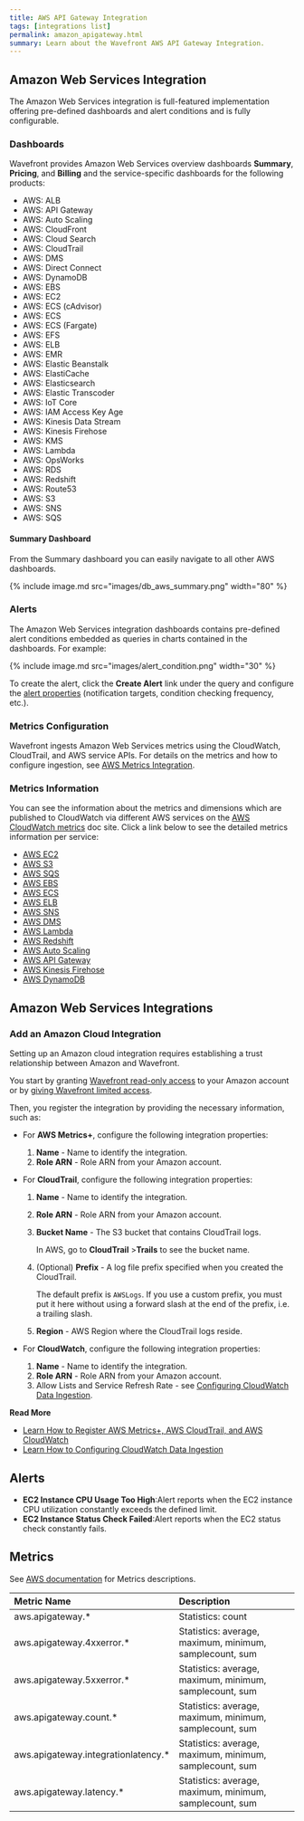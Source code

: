 ```yaml
---
title: AWS API Gateway Integration
tags: [integrations list]
permalink: amazon_apigateway.html
summary: Learn about the Wavefront AWS API Gateway Integration.
---
```

## Amazon Web Services Integration

The Amazon Web Services integration is full-featured implementation offering pre-defined dashboards and alert conditions and is fully configurable.

### Dashboards

Wavefront provides Amazon Web Services overview dashboards **Summary**, **Pricing**, and **Billing** and the service-specific dashboards for the following products:

- AWS: ALB
- AWS: API Gateway
- AWS: Auto Scaling
- AWS: CloudFront
- AWS: Cloud Search
- AWS: CloudTrail
- AWS: DMS
- AWS: Direct Connect
- AWS: DynamoDB
- AWS: EBS
- AWS: EC2
- AWS: ECS (cAdvisor)
- AWS: ECS
- AWS: ECS (Fargate)
- AWS: EFS
- AWS: ELB
- AWS: EMR
- AWS: Elastic Beanstalk
- AWS: ElastiCache
- AWS: Elasticsearch
- AWS: Elastic Transcoder
- AWS: IoT Core
- AWS: IAM Access Key Age
- AWS: Kinesis Data Stream
- AWS: Kinesis Firehose
- AWS: KMS
- AWS: Lambda
- AWS: OpsWorks
- AWS: RDS
- AWS: Redshift
- AWS: Route53
- AWS: S3
- AWS: SNS
- AWS: SQS

#### Summary Dashboard

<p>From the Summary dashboard you can easily navigate to all other AWS dashboards.</p>

{% include image.md src="images/db_aws_summary.png" width="80" %}

### Alerts

The Amazon Web Services integration dashboards contains pre-defined alert conditions embedded as queries in charts contained in the dashboards. For example:

{% include image.md src="images/alert_condition.png" width="30" %}

To create the alert, click the **Create Alert** link under the query and configure the [alert properties](https://docs.wavefront.com/alerts_manage.html) (notification targets, condition checking frequency, etc.).

### Metrics Configuration

Wavefront ingests Amazon Web Services metrics using the CloudWatch, CloudTrail, and AWS service APIs. For details on the metrics and how to configure ingestion, see [AWS Metrics Integration](https://docs.wavefront.com/integrations_aws_metrics.html).

### Metrics Information

You can see the information about the metrics and dimensions which are published to CloudWatch via different AWS services on the [AWS CloudWatch metrics](https://docs.aws.amazon.com/AmazonCloudWatch/latest/monitoring/aws-services-cloudwatch-metrics.html) doc site. Click a link below to see the detailed metrics information per service:

- [AWS EC2](https://docs.aws.amazon.com/AWSEC2/latest/UserGuide/viewing_metrics_with_cloudwatch.html)
- [AWS S3](https://docs.aws.amazon.com/AmazonS3/latest/userguide/metrics-dimensions.html)
- [AWS SQS](https://docs.aws.amazon.com/AWSSimpleQueueService/latest/SQSDeveloperGuide/sqs-available-cloudwatch-metrics.html)
- [AWS EBS](https://docs.aws.amazon.com/AWSEC2/latest/UserGuide/using_cloudwatch_ebs.html#ebs-metrics)
- [AWS ECS](https://docs.aws.amazon.com/AmazonECS/latest/developerguide/cloudwatch-metrics.html)  
- [AWS ELB](https://docs.aws.amazon.com/elasticloadbalancing/latest/classic/elb-cloudwatch-metrics.html)
- [AWS SNS](https://docs.aws.amazon.com/sns/latest/dg/sns-monitoring-using-cloudwatch.html)
- [AWS DMS](https://docs.aws.amazon.com/dms/latest/userguide/CHAP_Monitoring.html#CHAP_Monitoring.Metrics)  
- [AWS Lambda](https://docs.aws.amazon.com/lambda/latest/dg/monitoring-metrics.html#monitoring-metrics-console)
- [AWS Redshift](https://docs.aws.amazon.com/redshift/latest/mgmt/metrics-listing.html) 
- [AWS Auto Scaling](https://docs.aws.amazon.com/autoscaling/ec2/userguide/as-instance-monitoring.html)  
- [AWS API Gateway](https://docs.aws.amazon.com/apigateway/latest/developerguide/api-gateway-metrics-and-dimensions.html) 
- [AWS Kinesis Firehose](https://docs.aws.amazon.com/firehose/latest/dev/monitoring-with-cloudwatch-metrics.html)
- [AWS DynamoDB](https://docs.aws.amazon.com/amazondynamodb/latest/developerguide/metrics-dimensions.html)



## Amazon Web Services Integrations



### Add an Amazon Cloud Integration

Setting up an Amazon cloud integration requires establishing a trust relationship between Amazon and Wavefront.

  You start by granting [Wavefront read-only access](https://docs.wavefront.com/integrations_aws_overview.html#give-wavefront-read-only-access-to-your-amazon-account-and-get-the-role-arn) to your Amazon account or by [giving Wavefront limited access](https://docs.wavefront.com/integrations_aws_overview.html#giving-wavefront-limited-access). 

Then, you register the integration by providing the necessary information, such as:

* For **AWS Metrics+**, configure the following integration properties:
   
   1. **Name** - Name to identify the integration.
   2. **Role ARN** - Role ARN from your Amazon account.

* For **CloudTrail**, configure the following integration properties:
   
   1. **Name** - Name to identify the integration.
   2. **Role ARN** - Role ARN from your Amazon account.
   3. **Bucket Name** - The S3 bucket that contains CloudTrail logs. 
      
      In AWS, go to **CloudTrail** &gt;**Trails** to see the bucket name.
      
   4. (Optional) **Prefix** - A log file prefix specified when you created the CloudTrail. 
      
      The default prefix is `AWSLogs`. If you use a custom prefix, you must put it here without using a forward slash at the end of the prefix, i.e. a trailing slash.
      
   5. **Region** - AWS Region where the CloudTrail logs reside.
    
* For **CloudWatch**, configure the following integration properties:

   1. **Name** - Name to identify the integration.
   2. **Role ARN** - Role ARN from your Amazon account.
   3. Allow Lists and Service Refresh Rate - see [Configuring CloudWatch Data Ingestion](https://docs.wavefront.com/integrations_aws_metrics.html#configuring-cloudwatch-data-ingestion).

**Read More**<br />
* [Learn How to Register AWS Metrics+, AWS CloudTrail, and AWS CloudWatch](https://docs.wavefront.com/integrations_aws_overview.html#register-additional-amazon-web-services)
* [Learn How to Configuring CloudWatch Data Ingestion](https://docs.wavefront.com/integrations_aws_metrics.html#configuring-cloudwatch-data-ingestion)





<h2>Alerts</h2>  <ul><li markdown="span"><b>EC2 Instance CPU Usage Too High</b>:Alert reports when the EC2 instance CPU utilization constantly exceeds the defined limit.</li><li markdown="span"><b>EC2 Instance Status Check Failed</b>:Alert reports when the EC2 status check constantly fails.</li></ul>






## Metrics

See [AWS documentation](https://docs.aws.amazon.com/AmazonCloudWatch/latest/monitoring/aws-services-cloudwatch-metrics.html) for Metrics descriptions. 

|Metric Name|Description|
| :--- | :--- |
|aws.apigateway.*|Statistics: count|
|aws.apigateway.4xxerror.*|Statistics: average, maximum, minimum, samplecount, sum|
|aws.apigateway.5xxerror.*|Statistics: average, maximum, minimum, samplecount, sum|
|aws.apigateway.count.*|Statistics: average, maximum, minimum, samplecount, sum|
|aws.apigateway.integrationlatency.*|Statistics: average, maximum, minimum, samplecount, sum|
|aws.apigateway.latency.*|Statistics: average, maximum, minimum, samplecount, sum|


